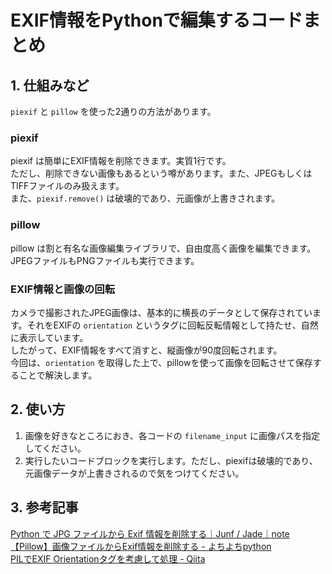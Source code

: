 # EXIF情報をPythonで編集するコードまとめ

## 1. 仕組みなど

`piexif` と `pillow` を使った2通りの方法があります。

### piexif

piexif は簡単にEXIF情報を削除できます。実質1行です。  
ただし、削除できない画像もあるという噂があります。また、JPEGもしくはTIFFファイルのみ扱えます。  
また、`piexif.remove()` は破壊的であり、元画像が上書きされます。

### pillow

pillow は割と有名な画像編集ライブラリで、自由度高く画像を編集できます。  
JPEGファイルもPNGファイルも実行できます。

### EXIF情報と画像の回転

カメラで撮影されたJPEG画像は、基本的に横長のデータとして保存されています。それをEXIFの `orientation` というタグに回転反転情報として持たせ、自然に表示しています。  
したがって、EXIF情報をすべて消すと、縦画像が90度回転されます。  
今回は、`orientation` を取得した上で、pillowを使って画像を回転させて保存することで解決します。

## 2. 使い方

1. 画像を好きなところにおき、各コードの `filename_input` に画像パスを指定してください。
2. 実行したいコードブロックを実行します。ただし、piexifは破壊的であり、元画像データが上書きされるので気をつけてください。

## 3. 参考記事

[Python で JPG ファイルから Exif 情報を削除する｜Junf / Jade｜note](https://note.com/junf/n/n553d4a9a99c3)  
[【Pillow】画像ファイルからExif情報を削除する - よちよちpython](https://chayarokurokuro.hatenablog.com/entry/2019/09/19/230924)  
[PILでEXIF Orientationタグを考慮して処理 - Qiita](https://qiita.com/Klein/items/a04cf1a6c94d6f03846e)